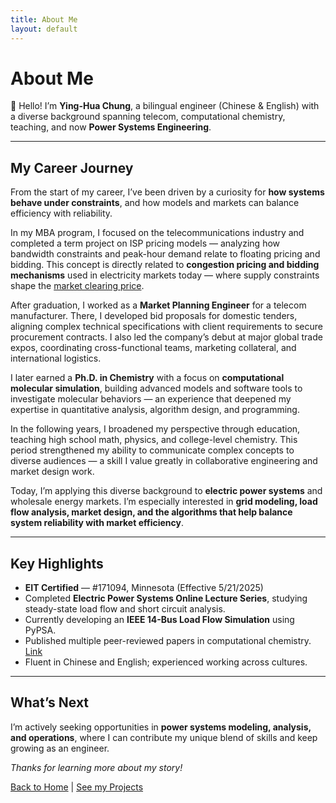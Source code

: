 ```yaml
---
title: About Me
layout: default
---
```


# About Me

👋 Hello! I’m **Ying-Hua Chung**, a bilingual engineer (Chinese & English) with a diverse background spanning telecom, computational chemistry, teaching, and now **Power Systems Engineering**.

---
<!--
## My Career Journey

After earning a Ph.D. in Chemistry with a focus on molecular simulation, I spent several years in academic research, developing software tools and running advanced computational models. I later pivoted to education, teaching high school math, physics, and college chemistry.

Today, I’m applying my analytical, simulation, and technical communication skills to the field of electric power systems. I’m especially interested in grid modeling, load flow analysis, and the tools that support clean and reliable energy systems.
-->

## My Career Journey

From the start of my career, I’ve been driven by a curiosity for **how systems behave under constraints**, and how models and markets can balance efficiency with reliability.

In my MBA program, I focused on the telecommunications industry and completed a term project on ISP pricing models — analyzing how bandwidth constraints and peak-hour demand relate to floating pricing and bidding. This concept is directly related to **congestion pricing and bidding mechanisms** used in electricity markets today — where supply constraints shape the [market clearing price](./market-pricing.md).


After graduation, I worked as a **Market Planning Engineer** for a telecom manufacturer. There, I developed bid proposals for domestic tenders, aligning complex technical specifications with client requirements to secure procurement contracts. I also led the company’s debut at major global trade expos, coordinating cross-functional teams, marketing collateral, and international logistics.

I later earned a **Ph.D. in Chemistry** with a focus on **computational molecular simulation**, building advanced models and software tools to investigate molecular behaviors — an experience that deepened my expertise in quantitative analysis, algorithm design, and programming.

In the following years, I broadened my perspective through education, teaching high school math, physics, and college-level chemistry. This period strengthened my ability to communicate complex concepts to diverse audiences — a skill I value greatly in collaborative engineering and market design work.

Today, I’m applying this diverse background to **electric power systems** and wholesale energy markets. I’m especially interested in **grid modeling, load flow analysis, market design, and the algorithms that help balance system reliability with market efficiency**.

---

## Key Highlights

- **EIT Certified** — #171094, Minnesota (Effective 5/21/2025)
- Completed **Electric Power Systems Online Lecture Series**, studying steady-state load flow and short circuit analysis.
- Currently developing an **IEEE 14-Bus Load Flow Simulation** using PyPSA.
- Published multiple peer-reviewed papers in computational chemistry. [Link](./publications.md)
- Fluent in Chinese and English; experienced working across cultures.

---

## What’s Next

I’m actively seeking opportunities in **power systems modeling, analysis, and operations**, where I can contribute my unique blend of skills and keep growing as an engineer.

_Thanks for learning more about my story!_

[Back to Home](./index.md) | [See my Projects](./projects.md)
